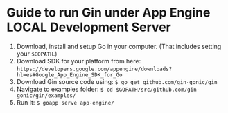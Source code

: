 # Guide to run Gin under App Engine LOCAL Development Server

1. Download, install and setup Go in your computer. (That includes setting your `$GOPATH`.)
2. Download SDK for your platform from here: `https://developers.google.com/appengine/downloads?hl=es#Google_App_Engine_SDK_for_Go`
3. Download Gin source code using: `$ go get github.com/gin-gonic/gin`
4. Navigate to examples folder: `$ cd $GOPATH/src/github.com/gin-gonic/gin/examples/`
5. Run it: `$ goapp serve app-engine/`